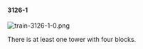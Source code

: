 #### 3126-1
![train-3126-1-0.png](https://github.com/lil-lab/nlvr/raw/master/nlvr/train/images/69/train-3126-1-0.png "train-3126-1-0.png")

There is at least one tower with four blocks.